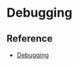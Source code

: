 # Debugging

## Reference

- [Debugging](https://reactnative.dev/docs/debugging#accessing-the-in-app-developer-menu)
